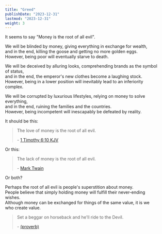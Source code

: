 ```yaml
---
title: "Greed"
publishDate: "2023-12-31"
lastmod: "2023-12-31"
weight: 3
---
```


It seems to say "Money is the root of all evil".<br/>

We will be blinded by money, giving everything in exchange for wealth,<br/>
and in the end, killing the goose and getting no more golden eggs.<br/>
However, being poor will eventually starve to death.<br/>

We will be deceived by alluring looks, comprehending brands as the symbol of status,<br/>
and in the end, the emperor's new clothes become a laughing stock.<br/>
However, being in a lower position will inevitably lead to an inferiority complex.<br/>

We will be corrupted by luxurious lifestyles, relying on money to solve everything,<br/>
and in the end, ruining the families and the countries.<br/>
However, being incompetent will inescapably be defeated by reality.<br/>

It should be this:<br/>

> The love of money is the root of all evil.
>
> \- [1 Timothy 6:10 KJV](https://www.biblegateway.com/passage/?search=1%20Timothy%206%3A10&version=KJV)

Or this:<br/>

> The lack of money is the root of all evil.
>
> \- [Mark Twain](https://www.goodreads.com/quotes/81045-the-lack-of-money-is-the-root-of-all-evil)

Or both?<br/>

Perhaps the root of all evil is people's superstition about money.<br/>
People believe that simply holding money will fulfill their never-ending wishes.<br/>
Although money can be exchanged for things of the same value, it is we who create value.<br/>

> Set a beggar on horseback and he'll ride to the Devil.
>
> \- [(proverb)](https://en.wiktionary.org/wiki/set_a_beggar_on_horseback_and_he%27ll_ride_to_the_Devil)
